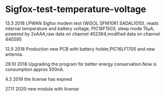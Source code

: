 # Sigfox-test-temperature-voltage

13.3 2018
LPWAN Sigfox modem test (WiSOL SFM10R1 SADAL1010), reads internal temperature and battery voltage, PIC16F1503, sleep mode 15μA, powered by 2xAAA,raw data on channel 452364,modified data on channel 440595

12.5 2018 Production new PCB with battery holder,PIC16LF1705 and new antenna.

29.10 2018 Upgrading the program for better energy conservation.Now is consumption approx 500nA.

4.3 2019 the license has expired

27.11 2020 new module with license 
